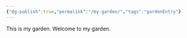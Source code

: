 ```yaml
---
{"dg-publish":true,"permalink":"/my-garden/","tags":"gardenEntry"}
---
```



This is my garden.
Welcome to my garden.
